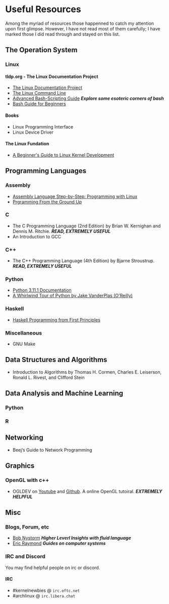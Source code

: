 # Useful Resources

Among the myriad of resources those happenned to catch my attention upon first glimpse. However, I have not read most of them carefully; I have marked those I did read through and stayed on this list.

## The Operation System

### Linux

#### tldp.org - The Linux Documentation Project

* [The Linux Documentation Project](http://tldp.org/)
* [The Linux Command Line](http://tldp.org/LDP/abs/html/index.html)
* [Advanced Bash-Scripting Guide](http://tldp.org/LDP/abs/html/index.html)  ***Explore some esoteric corners of bash***
* [Bash Guide for Beginners](http://tldp.org/LDP/Bash-Beginners-Guide/html/index.html)

#### Books

* Linux Programming Interface
* Linux Device Driver

#### The Linux Fundation 

* [A Beginner's Guide to Linux Kernel Development](https://training.linuxfoundation.org/training/a-beginners-guide-to-linux-kernel-development-lfd103/)

## Programming Languages

### Assembly

* [Assembly Language Step-by-Step: Programming with Linux](http://www.tldp.org/HOWTO/Assembly-Primer/index.html)
* [Prgramming From the Ground Up](http://download-mirror.savannah.gnu.org/releases/pgubook/ProgrammingGroundUp-1-0-booksize.pdf)

### C 

 * The C Programming Language (2nd Edition) by Brian W. Kernighan and Dennis M. Ritchie. ***READ, EXTREMELY USEFUL***
 * An Introduction to GCC

### C++

 * The C++ Programming Language (4th Edition) by Bjarne Stroustrup. ***READ, EXTREMELY USEFUL***

### Python

* [Python 3.11.1 Documentation](https://docs.python.org/3/)
* [A Whirlwind Tour of Python by Jake VanderPlas (O'Reilly)](https://jakevdp.github.io/WhirlwindTourOfPython/)

### Haskell

* [Haskell Programming from First Principles](http://haskellbook.com/)

### Miscellaneous

* GNU Make

## Data Structures and Algorithms

* Introduction to Algorithms by Thomas H. Cormen, Charles E. Leiserson, Ronald L. Rivest, and Clifford Stein

## Data Analysis and Machine Learning

### Python 

### R

## Networking

* Beej’s Guide to Network Programming

## Graphics 

### OpenGL with c++

* OGLDEV on [Youtube](https://www.youtube.com/@OGLDEV) and [Github](https://github.com/emeiri/ogldev.git). A online OpenGL tutoiral. ***EXTREMELY HELPFUL***

## Misc

### Blogs, Forum, etc

* [Bob Nystorm](https://journal.stuffwithstuff.com/2015/09/08/the-hardest-program-ive-ever-written/)  ***Higher Leverl Insights with fluid language***
* [Eric Raymond](http://catb.org/~esr/faqs/) ***Guides on computer systems***

### IRC and Discord

You may find helpful people on irc or discord.

#### IRC 

* #kernelnewbies @ `irc.oftc.net`
* #archlinux @ `irc.libera.chat`
